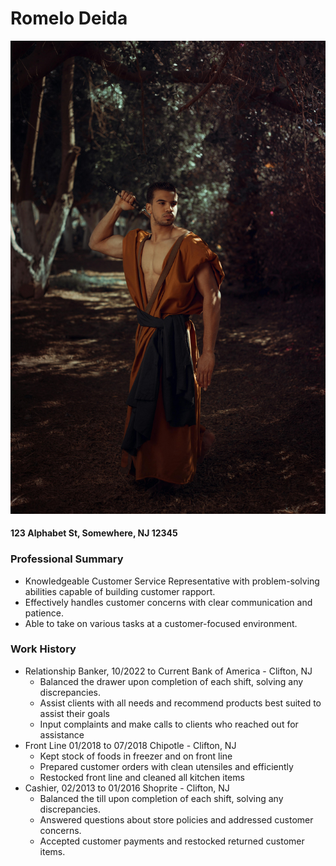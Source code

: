 # Romelo Deida

![resume_image](resume_image.jpg)

#### 123 Alphabet St, Somewhere, NJ 12345
### Professional Summary
* Knowledgeable Customer Service Representative with problem-solving abilities capable of building customer
rapport.
* Effectively handles customer concerns with clear communication and patience.
* Able to take on
various tasks at a customer-focused environment.

### Work History
* Relationship Banker, 10/2022 to Current Bank of America - Clifton, NJ
  * Balanced the drawer upon completion of each shift, solving any discrepancies.
  * Assist clients with all needs and recommend products best suited to assist their goals
  * Input complaints and make calls to clients who reached out for assistance
* Front Line 01/2018 to 07/2018 Chipotle - Clifton, NJ
  * Kept stock of foods in freezer and on front line
  * Prepared customer orders with clean utensiles and efficiently
  * Restocked front line and cleaned all kitchen items
* Cashier, 02/2013 to 01/2016 Shoprite - Clifton, NJ
  * Balanced the till upon completion of each shift, solving any discrepancies.
  * Answered questions about store policies and addressed customer concerns.
  * Accepted customer payments and restocked returned customer items.